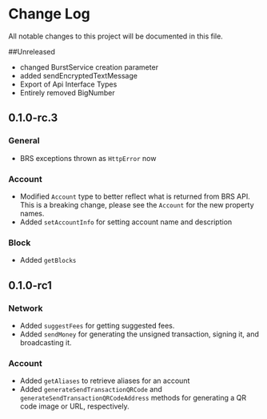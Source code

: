 # Change Log
All notable changes to this project will be documented in this file.

##Unreleased

- changed BurstService creation parameter
- added sendEncryptedTextMessage 
- Export of Api Interface Types
- Entirely removed BigNumber

## 0.1.0-rc.3
### General
- BRS exceptions thrown as `HttpError` now

### Account
- Modified `Account` type to better reflect what is returned from BRS API. This is a breaking change, please see the `Account` for the new property names.  
- Added `setAccountInfo` for setting account name and description

### Block
- Added `getBlocks`


## 0.1.0-rc1
### Network
- Added `suggestFees` for getting suggested fees.
- Added `sendMoney` for generating the unsigned transaction, signing it, and broadcasting it.

### Account
- Added `getAliases` to retrieve aliases for an account
- Added `generateSendTransactionQRCode` and `generateSendTransactionQRCodeAddress` methods for generating a QR code image or URL, respectively.
